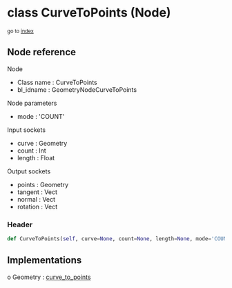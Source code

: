# class CurveToPoints (Node)

<sub>go to [index](/docs/index.md)</sub>

## Node reference

Node
 - Class name : CurveToPoints
 - bl_idname : GeometryNodeCurveToPoints

Node parameters
 - mode : 'COUNT'

Input sockets
 - curve : Geometry
 - count : Int
 - length : Float

Output sockets
 - points : Geometry
 - tangent : Vect
 - normal : Vect
 - rotation : Vect

### Header

``` python
def CurveToPoints(self, curve=None, count=None, length=None, mode='COUNT', node_label=None, node_color=None):
```

## Implementations

o Geometry : [curve_to_points](/docs/GeoNodes_classes/curve_to_points.md) 

